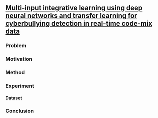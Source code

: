 ## [Multi-input integrative learning using deep neural networks and transfer learning for cyberbullying detection in real-time code-mix data](https://link.springer.com/article/10.1007/s00530-020-00672-7)

### Problem


### Motivation

### Method

### Experiment
#### Dataset


### Conclusion